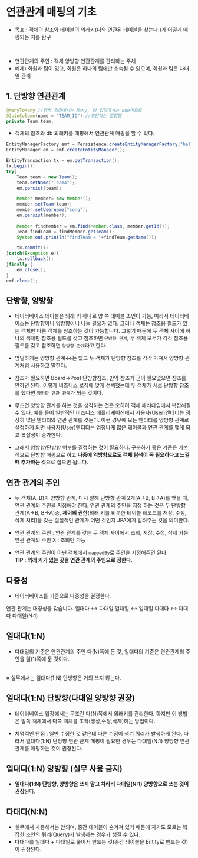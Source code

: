 # 연관관계 매핑의 기초

- 목표 : 객체의 참조와 테이블의 외래키(나와 연관된 테이블을 찾는다.)가 어떻게 매핑되는 지를 탐구
<br/>

- 연관관계의 주인 :  객체 양방향 연관관계를 관리하는 주체
- 예제) 회원과 팀이 있고, 회원은 하나의 팀에만 소속될 수 있으며, 회원과 팀은 다대일 관계

## 1.  단방향 연관관계
```java
@ManyToMany //멤버 입장에서는 Many, 팀 입장에서는 one이므로
@JoinColumn(name = "TEAM_ID") //조인하는 컬럼명
private Team team;

```
- 객체의 참조와 db 외래키를 매핑해서 연관관계 매핑을 할 수 있다.

```java
EntityManagerFactory emf = Persistence.createEntityManagerFactory("hello");
EntityManager em = emf.createEntityManager();

EntityTransaction tx = em.getTransaction();
tx.begin();
try{
    Team team = new Team();
    team.setName("TeamA");
    em.persist(team);

    Member member= new Member();
    member.setTeam(team);
    member.setUsername("song");
    em.persist(member);
    
    Member findMember = em.find(Member.class, member.getId());
    Team findTeam = findMember.getTeam();
    System.out.println("findTeam = "+findTeam.getName());

    tx.commit();
}catch(Exception e){
    tx.rollback();
}finally {
    em.close();
}
emf.close();
```

## 단방향, 양방향
- 데이터베이스 테이블은 외래 키 하나로 양 쪽 테이블 조인이 가능, 따라서 데이터베이스는 단방향이니 양방향이니 나눌 필요가 없다. 그러나 객체는 참조용 필드가 있는 객체만 다른 객체를 참조하는 것이 가능합니다. 그렇기 때문에 두 객체 사이에 하나의 객체만 참조용 필드를 갖고 참조하면 `단방향 관계`, 두 객체 모두가 각각 참조용 필드를 갖고 참조하면 `양방향 관계`라고 한다.

- 엄밀하게는 양방향 관계↔️는 없고 두 객체가 단방향 참조를 각각 가져서 양방향 관계처럼 사용하고 말한다.

- 참조가 필요하면 Board→Post 단방향참조, 만약 참조가 굳이 필요없으면 참조를 안하면 된다. 이렇게 비즈니스 로직에 맞게 선택했는데 두 객체가 서로 단방향 참조를 했다면 `양방향 연관 관계`가 되는 것이다.

- 무조건 양방향 관계를 하는 것을 생각하는 것은 오히려 객체 패러다임에서 복잡해질 수 있다. 예를 들어 일반적인 비즈니스 애플리케이션에서 사용자(User)엔티티는 굉장히 많은 엔티티와 연관 관계를 갖는다. 이런 경우에 모든 엔티티를 양방향 관계로 설정하게 되면 사용자(User)엔티티는 엄청나게 많은 테이블과 연관 관계를 맺게 되고 복잡성이 증가한다.

- 그래서 양방향/단방향 여부를 결정하는 것이 필요하다. 구분하기 좋은 기준은 기본적으로 단방향 매핑으로 하고 **나중에 역방향으로도 객체 탐색이 꼭 필요하다고 느낄 때 추가하는 것**으로 잡으면 됩니다.


## 연관 관계의 주인

- 두 객체(A, B)가 양방향 관계, 다시 말해 단방향 관계 2개(A→B, B→A)를 맺을 때, 연관 관계의 주인을 지정해야 한다. 연관 관계의 주인을 지정 하는 것은 두 단방향 관계(A→B, B→A)중, **제어의 권한**(외래 키를 비롯한 테이블 레코드를 저장, 수정, 삭제 처리)을 갖는 실질적인 관계가 어떤 것인지 JPA에게 알려주는 것을 의미한다.

- 연관 관계의 주인 : 연관 관계를 갖는 두 객체 사이에서 조회, 저장, 수정, 삭제 가능
<br/> 연관 관계의 주인 X : 조회만 가능

- 연관 관계의 주인이 아닌 객체에서 `mappedBy`로 주인을 지정해주면 된다.
   <br/> 
   **TIP : 외래 키가 있는 곳을 연관 관계의 주인으로 정한다.**


## 다중성
- 데이터베이스를 기준으로 다중성을 결정한다. 

연관 관계는 대칭성을 갖습니다.
일대다 ↔ 다대일
일대일 ↔ 일대일
다대다 ↔ 다대다
다대일(N:1)

## 일대다(1:N)
- 다대일의 기준은 연관관계의 주인 다(N)쪽에 둔 것, 일대다의 기준은 연관관계의 주인을 일(1)쪽에 둔 것이다.
<br/>
※ 실무에서는 일대다(1:N) 단방향은 거의 쓰지 않는다.

## 일대다(1:N) 단방향(다대일 양방향 권장)

- 데이터베이스 입장에서는 무조건 다(N)쪽에서 외래키를 관리한다. 하지만 이 방법은 일쪽 객체에서 다쪽 객체를 조작(생성,수정,삭제)하는 방법이다.

- 치명적인 단점 : 일만 수정한 것 같은데 다른 수정이 생겨 쿼리가 발생하게 된다. 따라서 일대다(1:N) 단방향 연관 관계 매핑이 필요한 경우는 다대일(N:1) 양방향 연관 관계를 매핑하는 것이 권장된다.

## 일대다(1:N) 양방향 (실무 사용 금지)

- **일대다(1:N) 단방향, 양방향은 쓰지 말고 차라리 다대일(N:1) 양방향으로 쓰는 것이 권장**된다.


## 다대다(N:N)
- 실무에서 사용해서는 안되며, 중간 테이블이 숨겨져 있기 때문에 자기도 모르는 복잡한 조인의 쿼리(Query)가 발생하는 경우가 생길 수 있다.
- 다대다를 일대다 + 다대일로 풀어서 만드는 것(중간 테이블을 Entity로 만드는 것)이 권장된다.